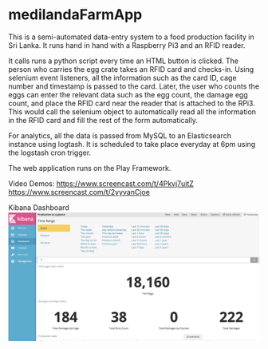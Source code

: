 # medilandaFarmApp
This is a semi-automated data-entry system to a food production facility in Sri Lanka. It runs hand in hand with a Raspberry Pi3 and an RFID reader. 

It calls runs a python script every time an HTML button is clicked. The person who carries the egg crate takes an RFID card and checks-in. Using selenium event listeners, all the information such as the card ID, cage number and timestamp is passed to the card. Later, the user who counts the eggs can enter the relevant data such as the egg count, the damage egg count, and place the RFID card near the reader that is attached to the RPi3. This would call the selenium object to automatically read all the information in the RFID card and fill the rest of the form automatically.

For analytics, all the data is passed from MySQL to an Elasticsearch instance using logtash. It is scheduled to take place everyday at 6pm using the logstash cron trigger.

The web application runs on the Play Framework.

Video Demos:
https://www.screencast.com/t/4Pkvj7uitZ
https://www.screencast.com/t/2yyvanCjoe

Kibana Dashboard
![Screenshot of Kibana Dashboard](https://github.com/levidu/medilandaFarmApp/blob/master/Screen%20Shot%202019-09-16%20at%202.54.55%20PM.png)
